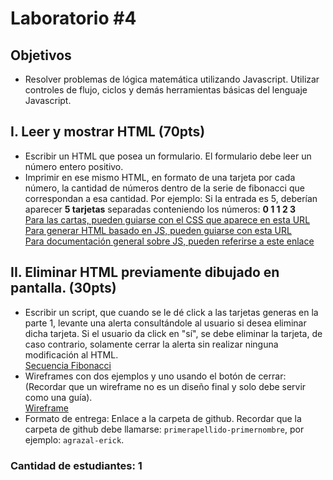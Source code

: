 # Laboratorio #4

## Objetivos

- Resolver problemas de lógica matemática utilizando Javascript.
Utilizar controles de flujo, ciclos y demás herramientas básicas del lenguaje Javascript.

## I. Leer y mostrar HTML (70pts)

- Escribir un HTML que posea un formulario. El formulario debe leer un número entero positivo.  
- Imprimir en ese mismo HTML, en formato de una tarjeta por cada número, la cantidad de números dentro de la serie de fibonacci que correspondan a esa cantidad. Por ejemplo:
 Si la entrada es 5, deberían aparecer **5 tarjetas** separadas conteniendo los números:
**0 1 1 2 3**  
[Para las cartas, pueden guiarse con el CSS que aparece en esta URL](https://www.w3schools.com/howto/howto_css_cards.asp.)  
[Para generar HTML basado en JS, pueden guiarse con esta URL](https://www.w3schools.com/js/js_htmldom_nodes.asp.)  
[Para documentación general sobre JS, pueden referirse a este enlace](https://github.com/peqadev/javascript-desde-cero)

## II. Eliminar HTML previamente dibujado en pantalla. (30pts)

- Escribir un script, que cuando se le dé click a las tarjetas generas en la parte 1, levante una alerta consultándole al usuario si desea eliminar dicha tarjeta. Si el usuario da click en "sí", se debe eliminar la tarjeta, de caso contrario, solamente cerrar la alerta sin realizar ninguna modificación al HTML.  
[Secuencia Fibonacci](https://upload.wikimedia.org/wikipedia/commons/thumb/9/93/Fibonacci_spiral_34.svg/2880px-Fibonacci_spiral_34.svg.png)
- Wireframes con dos ejemplos y uno usando el botón de cerrar: (Recordar que un wireframe no es un diseño final y solo debe servir como una guía).  
[Wireframe](https://www.figma.com/proto/nG4JK9lmPfcuNQDKhgStSe/2022-SEMI-DESIX----Laboratorio%C2%A0%234?page-id=0%3A1&node-id=1%3A2&viewport=241%2C48%2C0.74&scaling=min-zoom&starting-point-node-id=1%3A2)
- Formato de entrega: Enlace a la carpeta de github. Recordar que la carpeta de github debe llamarse: `primerapellido-primernombre`, por ejemplo: `agrazal-erick`.

### Cantidad de estudiantes: 1
